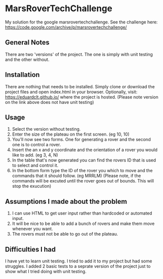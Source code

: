 # MarsRoverTechChallenge

My solution for the google marsrovertechchallenge. 
See the challenge here: 
https://code.google.com/archive/p/marsrovertechchallenge/ 

## General Notes

There are two 'versions' of the project. The one is simply with unit testing and the other without.

## Installation 

There are nothing that needs to be installed. Simply clone or download the project files and open index.html in your browser.
Optionally, visit: https://eduardclt.github.io/ where the project is hosted.
(Please note version on the link above does not have unit testing)

## Usage

1. Select the version without testing.
2. Enter the size of the plateau on the first screen. (eg 10, 10)
3. You'll now see two forms. One for generating a rover and the second one is to control a rover.
4. Insert the an x and y coordinate and the orientation of a rover you would like to add. (eg 3, 4, N)
5. In the table that's now generated you can find the rovers ID that is used to select and control it.
6. In the bottom form type the ID of the rover you which to move and the commands that it should follow. (eg MRRLM)
(Please note, if the commands will be excuted until the rover goes out of bounds. This will stop the exucution) 

## Assumptions I made about the problem

1. I can use HTML to get user input rather than hardcoded or automated input.
2. It will be nice to be able to add a bunch of rovers and make them move whenever you want.
3. The rovers must not be able to go out of the plateau.

## Difficulties I had

I have yet to learn unit testing. I tried to add it to my project but had some struggles. I added 2 basic tests to a seprate version of the project just to show what I tried doing with unit testing. 
